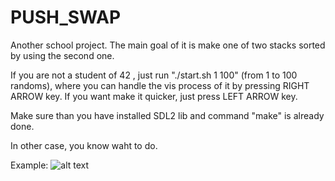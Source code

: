 # PUSH_SWAP

Another school project.
The main goal of it is make one of two stacks sorted by using the second one.

If you are not a student of 42 , just run "./start.sh 1 100" (from 1 to 100 randoms), where you can handle 
the vis process of it by pressing RIGHT ARROW key. If you want make it quicker, just press LEFT ARROW key.

Make sure than you have installed SDL2 lib and command "make" is already done.

In other case, you know waht to do.

Example:
![alt text](https://raw.github.com/ksnow-be/Push_swap/master/SDL.png)
